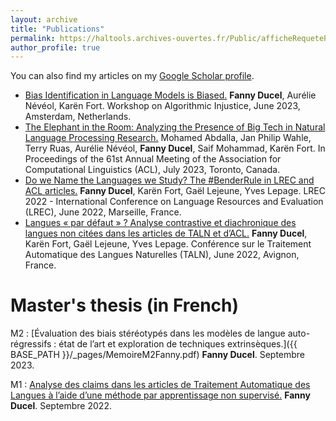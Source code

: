 ```yaml
---
layout: archive
title: "Publications"
permalink: https://haltools.archives-ouvertes.fr/Public/afficheRequetePubli.php?auteur_exp=Fanny%2CDucel&CB_auteur=oui&CB_titre=oui&CB_article=oui&langue=Anglais&tri_exp=annee_publi&tri_exp2=typdoc&tri_exp3=date_publi&ordre_aff=TA&Fen=Aff&css=../css/VisuRubriqueEncadre.css
author_profile: true
---
```



  You can also find my articles on my [Google Scholar profile](https://scholar.google.com/citations?user=yR-y0zIAAAAJ).


* [Bias Identification in Language Models is Biased.](https://inria.hal.science/hal-04171198) **Fanny Ducel**, Aurélie Névéol, Karën Fort. Workshop on Algorithmic Injustice, June 2023, Amsterdam, Netherlands.
* [The Elephant in the Room: Analyzing the Presence of Big Tech in Natural Language Processing Research.](https://arxiv.org/abs/2305.02797) Mohamed Abdalla, Jan Philip Wahle, Terry Ruas, Aurélie Névéol, **Fanny Ducel**, Saif Mohammad, Karën Fort. In Proceedings of the 61st Annual Meeting of the Association for Computational Linguistics (ACL), July 2023, Toronto, Canada.
* [Do we Name the Languages we Study? The #BenderRule in LREC and ACL articles.](https://aclanthology.org/2022.lrec-1.60.pdf) **Fanny Ducel**, Karën Fort, Gaël Lejeune, Yves Lepage. LREC 2022 - International Conference on Language Resources and Evaluation (LREC), June 2022, Marseille, France.
* [Langues « par défaut » ? Analyse contrastive et diachronique des langues non citées dans les articles de TALN et d’ACL.](https://aclanthology.org/2022.jeptalnrecital-taln.14.pdf) **Fanny Ducel**, Karën Fort, Gaël Lejeune, Yves Lepage. Conférence sur le Traitement Automatique des Langues Naturelles (TALN), June 2022, Avignon, France.
 

# Master's thesis (in French)

M2 : [Évaluation des biais stéréotypés dans les modèles de langue auto-régressifs : état de l’art et exploration de techniques extrinsèques.]({{ BASE_PATH }}/_pages/MemoireM2Fanny.pdf) **Fanny Ducel**. Septembre 2023.


M1 : [Analyse des claims dans les articles de Traitement Automatique des Langues à l’aide d’une méthode par apprentissage non supervisé.](https://github.com/FannyDucel/FannyDucel.github.io/files/9536432/ducel_fanny_memoirem1.pdf) **Fanny Ducel**. Septembre 2022.
